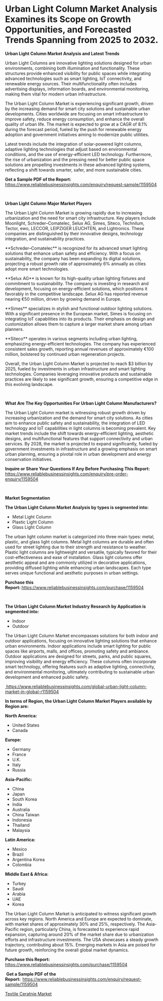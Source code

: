 <p><h1>Urban Light Column Market Analysis Examines its Scope on Growth Opportunities, and Forecasted Trends Spanning from 2025 to 2032.</h1></p><p><strong>Urban Light Column Market Analysis and Latest Trends</strong></p>
<p><p>Urban Light Columns are innovative lighting solutions designed for urban environments, combining both illumination and functionality. These structures provide enhanced visibility for public spaces while integrating advanced technologies such as smart lighting, IoT connectivity, and renewable energy sources. Their multifunctionality often includes advertising displays, information boards, and environmental monitoring, making them vital for modern urban infrastructure.</p><p>The Urban Light Column Market is experiencing significant growth, driven by the increasing demand for smart city solutions and sustainable urban developments. Cities worldwide are focusing on smart infrastructure to improve safety, reduce energy consumption, and enhance the overall quality of urban life. The market is expected to grow at a CAGR of 8.1% during the forecast period, fueled by the push for renewable energy adoption and government initiatives aiming to modernize public utilities.</p><p>Latest trends include the integration of solar-powered light columns, adaptive lighting technologies that adjust based on environmental conditions, and the use of energy-efficient LED technology. Furthermore, the rise of urbanization and the pressing need for better public space solutions are propelling investments in these advanced lighting systems, reflecting a shift towards smarter, safer, and more sustainable cities.</p></p>
<p><strong>Get a Sample PDF of the Report:&nbsp;</strong> <a href="https://www.reliablebusinessinsights.com/enquiry/request-sample/1159504?utm_campaign=2208&utm_medium=2&utm_source=Github&utm_content=ia&utm_term=22032025&utm_id=urban-light-column">https://www.reliablebusinessinsights.com/enquiry/request-sample/1159504</a></p>
<p>&nbsp;</p>
<p><strong>Urban Light Column Major Market Players</strong></p>
<p><p>The Urban Light Column Market is growing rapidly due to increasing urbanization and the need for smart city infrastructure. Key players include Moonlight, Schreder–Comatelec, Selux AG, Simes, Siteco, Technilum, Tector, ewo, LECCOR, LEIPZIGER LEUCHTEN, and Lightronics. These companies are distinguished by their innovative designs, technology integration, and sustainability practices.</p><p>**Schreder–Comatelec** is recognized for its advanced smart lighting solutions that enhance urban safety and efficiency. With a focus on sustainability, the company has been expanding its digital solutions, projecting a robust growth rate of approximately 6% annually as cities adopt more smart technologies.</p><p>**Selux AG** is known for its high-quality urban lighting fixtures and commitment to sustainability. The company is investing in research and development, focusing on energy-efficient solutions, which positions it favorably in the competitive landscape. Selux AG has reported revenue nearing €50 million, driven by growing demand in Europe.</p><p>**Simes** specializes in stylish and functional outdoor lighting solutions. With a significant presence in the European market, Simes is focusing on integrating IoT capabilities into its products. Their emphasis on design and customization allows them to capture a larger market share among urban planners.</p><p>**Siteco** operates in various segments including urban lighting, emphasizing energy-efficient technologies. The company has experienced consistent sales growth, reporting annual revenues of approximately €100 million, bolstered by continued urban regeneration projects.</p><p>Overall, the Urban Light Column Market is projected to reach $3 billion by 2025, fueled by investments in urban infrastructure and smart lighting technologies. Companies leveraging innovative products and sustainable practices are likely to see significant growth, ensuring a competitive edge in this evolving landscape.</p></p>
<p>&nbsp;</p>
<p><strong>What Are The Key Opportunities For Urban Light Column Manufacturers?</strong></p>
<p><p>The Urban Light Column market is witnessing robust growth driven by increasing urbanization and the demand for smart city solutions. As cities aim to enhance public safety and sustainability, the integration of LED technology and IoT capabilities in light columns is becoming prevalent. Key market trends include the shift towards energy-efficient lighting, aesthetic designs, and multifunctional features that support connectivity and urban services. By 2028, the market is projected to expand significantly, fueled by government investments in infrastructure and a growing emphasis on smart urban planning, ensuring a pivotal role in urban development and energy conservation initiatives.</p></p>
<p><strong>Inquire or Share Your Questions If Any Before Purchasing This Report:</strong> <a href="https://www.reliablebusinessinsights.com/enquiry/pre-order-enquiry/1159504?utm_campaign=2208&utm_medium=2&utm_source=Github&utm_content=ia&utm_term=22032025&utm_id=urban-light-column">https://www.reliablebusinessinsights.com/enquiry/pre-order-enquiry/1159504</a></p>
<p>&nbsp;</p>
<p><strong>Market Segmentation</strong></p>
<p><strong>The Urban Light Column Market Analysis by types is segmented into:</strong></p>
<p><ul><li>Metal Light Column</li><li>Plastic Light Column</li><li>Glass Light Column</li></ul></p>
<p><p>The urban light column market is categorized into three main types: metal, plastic, and glass light columns. Metal light columns are durable and often used for street lighting due to their strength and resistance to weather. Plastic light columns are lightweight and versatile, typically favored for their cost-effectiveness and ease of installation. Glass light columns offer aesthetic appeal and are commonly utilized in decorative applications, providing diffused lighting while enhancing urban landscapes. Each type serves unique functional and aesthetic purposes in urban settings.</p></p>
<p><strong>Purchase this Report:&nbsp;</strong><a href="https://www.reliablebusinessinsights.com/purchase/1159504?utm_campaign=2208&utm_medium=2&utm_source=Github&utm_content=ia&utm_term=22032025&utm_id=urban-light-column">https://www.reliablebusinessinsights.com/purchase/1159504</a></p>
<p>&nbsp;</p>
<p><strong>The Urban Light Column Market Industry Research by Application is segmented into:</strong></p>
<p><ul><li>Indoor</li><li>Outdoor</li></ul></p>
<p><p>The Urban Light Column Market encompasses solutions for both indoor and outdoor applications, focusing on innovative lighting solutions that enhance urban environments. Indoor applications include smart lighting for public spaces like airports, malls, and offices, promoting safety and ambiance. Outdoor applications are designed for streets, parks, and public squares, improving visibility and energy efficiency. These columns often incorporate smart technology, offering features such as adaptive lighting, connectivity, and environmental monitoring, ultimately contributing to sustainable urban development and enhanced public safety.</p></p>
<p><a href="https://www.reliablebusinessinsights.com/global-urban-light-column-market-in-global-r1159504?utm_campaign=2208&utm_medium=2&utm_source=Github&utm_content=ia&utm_term=22032025&utm_id=urban-light-column">&nbsp;https://www.reliablebusinessinsights.com/global-urban-light-column-market-in-global-r1159504</a></p>
<p><strong>In terms of Region, the Urban Light Column Market Players available by Region are:</strong></p>
<p>
    <p> <strong> North America: </strong>
        <ul>
            <li>United States</li>
            <li>Canada</li>
        </ul>
        </p> 
    <p> <strong> Europe: </strong>
        <ul>
            <li>Germany</li>
            <li>France</li>
            <li>U.K.</li>
            <li>Italy</li>
            <li>Russia</li>
        </ul>
        </p> 
    <p> <strong> Asia-Pacific: </strong>
        <ul>
            <li>China</li>
            <li>Japan</li>
            <li>South Korea</li>
            <li>India</li>
            <li>Australia</li>
            <li>China Taiwan</li>
            <li>Indonesia</li>
            <li>Thailand</li>
            <li>Malaysia</li>
        </ul>
        </p> 
    <p> <strong> Latin America: </strong>
        <ul>
            <li>Mexico</li>
            <li>Brazil</li>
            <li>Argentina Korea</li>
            <li>Colombia</li>
        </ul>
        </p> 
    <p> <strong> Middle East & Africa: </strong>
        <ul>
            <li>Turkey</li>
            <li>Saudi</li>
            <li>Arabia</li>
            <li>UAE</li>
            <li>Korea</li>
        </ul>
    </p>
    </p>
<p><p>The Urban Light Column Market is anticipated to witness significant growth across key regions. North America and Europe are expected to dominate, with market shares of approximately 30% and 25%, respectively. The Asia-Pacific region, particularly China, is forecasted to experience rapid expansion, capturing around 20% of the market share due to urbanization efforts and infrastructure investments. The USA showcases a steady growth trajectory, contributing about 15%. Emerging markets in Asia are poised for future growth, reinforcing the overall global market dynamics.</p></p>
<p><strong>Purchase this Report: </strong><a href="https://www.reliablebusinessinsights.com/purchase/1159504?utm_campaign=2208&utm_medium=2&utm_source=Github&utm_content=ia&utm_term=22032025&utm_id=urban-light-column">https://www.reliablebusinessinsights.com/purchase/1159504</a></p>
<p>&nbsp;<strong>Get a Sample PDF of the Report:&nbsp;&nbsp;</strong><a href="https://www.reliablebusinessinsights.com/enquiry/request-sample/1159504?utm_campaign=2208&utm_medium=2&utm_source=Github&utm_content=ia&utm_term=22032025&utm_id=urban-light-column">https://www.reliablebusinessinsights.com/enquiry/request-sample/1159504</a></p>
<p><strong></strong></p>
<p><p><a href="https://github.com/DixieGrimes/Market-Research-Report-List-1/blob/main/textile-ceratnie-market.md?utm_campaign=2208&utm_medium=2&utm_source=Github&utm_content=ia&utm_term=22032025&utm_id=urban-light-column">Textile Ceratnie Market</a></p></p>